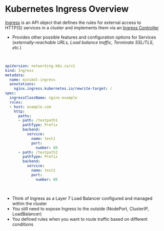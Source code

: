 # Kubernetes Ingress Overview

[Ingress](https://kubernetes.io/docs/concepts/services-networking/ingress/) is an API object that defines the rules for external access to HTTP(S) services in a cluster and implements them via an [Ingress Controller](https://github.com/JonmarCorpuz/knowledgeDump/blob/main/Kubernetes/Objects/Ingress/Ingress%20Controller.md)

* Provides other possible features and configuration options for Services (*externally-reachable URLs*, *Load balance traffic*, *Terminate SSL/TLS*, *etc.*)

<br>
 
```YAML
apiVersion: networking.k8s.io/v1
kind: Ingress
metadata:
  name: minimal-ingress
  annotations:
    nginx.ingress.kubernetes.io/rewrite-target: /
spec:
  ingressClassName: nginx-example
  rules:
  - host: example.com
    http:
      paths:
      - path: /testpath1
        pathType: Prefix
        backend:
          service:
            name: test1
            port:
              number: 80
      - path: /testpath2
        pathType: Prefix
        backend:
          service:
            name: test2
            port:
              number: 80
```

<br>

* Think of Ingress as a Layer 7 Load Balancer configured and managed within the cluster
* You still need to expose Ingress to the outside (NodePort, ClusterIP, LoadBalancer)
* You defined rules when you want to route traffic based on different conditions
